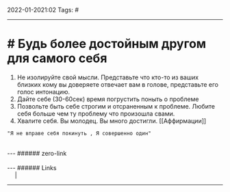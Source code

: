 2022-01-2021:02
Tags: #

---
# # Будь более достойным другом для самого себя
1. Не изолируйте свой мысли. Представьте что кто-то из ваших близких кому вы доверяете отвечает вам в голове, представьте его голос интонацию.
2. Дайте себе (30-60сек) время погрустить поныть о проблеме
3. Позвольте быть себе строгим и отсраненным к проблеме. Любите себя больше чем ту проблему что произошла свами. 
4. Хвалите себя. Вы молодец. Вы много достигли. [[Аффирмации]]


``"Я не вправе себя покинуть , Я совершенно один"``

</br>
---
###### zero-link </br>

</br>
---
###### Links </br>
 &emsp; | &emsp; 


---